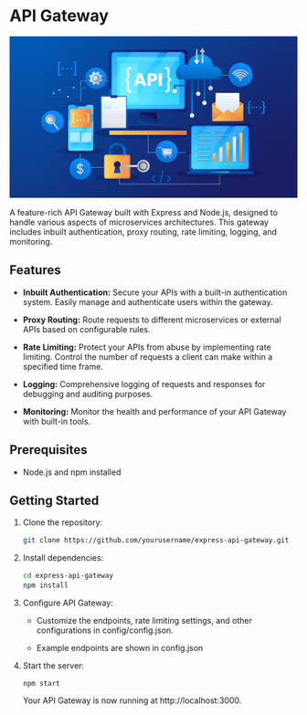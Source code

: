 # API Gateway

![Project Cover](/images/api_gateway.jpg)

A feature-rich API Gateway built with Express and Node.js, designed to handle various aspects of microservices architectures. This gateway includes inbuilt authentication, proxy routing, rate limiting, logging, and monitoring.

## Features

- **Inbuilt Authentication:** Secure your APIs with a built-in authentication system. Easily manage and authenticate users within the gateway.

- **Proxy Routing:** Route requests to different microservices or external APIs based on configurable rules.

- **Rate Limiting:** Protect your APIs from abuse by implementing rate limiting. Control the number of requests a client can make within a specified time frame.

- **Logging:** Comprehensive logging of requests and responses for debugging and auditing purposes.

- **Monitoring:** Monitor the health and performance of your API Gateway with built-in tools.

## Prerequisites

- Node.js and npm installed

## Getting Started

1. Clone the repository:

   ```bash
   git clone https://github.com/yourusername/express-api-gateway.git

2. Install dependencies:

    ```bash
    cd express-api-gateway
    npm install

3. Configure API Gateway:

    - Customize the endpoints, rate limiting settings, and other configurations in config/config.json.

    - Example endpoints are shown in config.json

4. Start the server:

    ```bash=
    npm start
    ```
    Your API Gateway is now running at http://localhost:3000.


